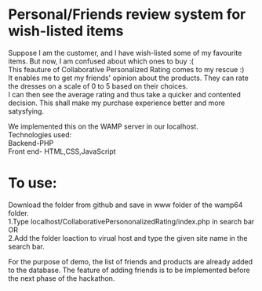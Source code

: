# Personal/Friends review system for wish-listed items

Suppose I am the customer, and I have wish-listed some of my favourite items. But now, I am confused about which ones to buy :(  <br/>
This feauture of Collaborative Personalized Rating comes to my rescue :) <br/>
It enables me to get my friends' opinion about the products. They can rate the dresses on a scale of 0 to 5 based on their choices. <br/>
I can then see the average rating and thus take a quicker and contented decision. This shall make my purchase experience better and more satysfying. <br/>

We implemented this on the WAMP server in our localhost. <br/>
Technologies used: <br/>
Backend-PHP <br/>
Front end- HTML,CSS,JavaScript <br/>

# To use:
Download the folder from github and save in www folder of the wamp64 folder. <br/>
1.Type localhost/CollaborativePersononalizedRating/index.php in search bar <br/>
OR <br/>
2.Add the folder loaction to virual host and type the given site name in the search bar. <br/>

For the purpose of demo, the list of friends and products are already added to the database. The feature of adding friends is to be implemented before the next phase of the hackathon.







   
    
    

